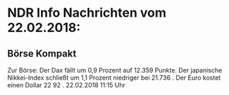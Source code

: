 # NDR Info Nachrichten vom 22.02.2018:


## Börse Kompakt
Zur Börse: Der Dax fällt um  0,9  Prozent auf  12.359  Punkte. Der japanische Nikkei-Index schließt um  1,1 Prozent niedriger bei  21.736 . Der Euro kostet einen Dollar  22 92 . 22.02.2018 11:15 Uhr 
